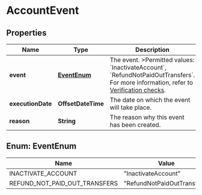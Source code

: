 

# AccountEvent


## Properties

| Name | Type | Description | Notes |
|------------ | ------------- | ------------- | -------------|
|**event** | [**EventEnum**](#EventEnum) | The event. &gt;Permitted values: &#x60;InactivateAccount&#x60;, &#x60;RefundNotPaidOutTransfers&#x60;. For more information, refer to [Verification checks](https://docs.adyen.com/marketplaces-and-platforms/classic/verification-process). |  [optional] |
|**executionDate** | **OffsetDateTime** | The date on which the event will take place. |  [optional] |
|**reason** | **String** | The reason why this event has been created. |  [optional] |



## Enum: EventEnum

| Name | Value |
|---- | -----|
| INACTIVATE_ACCOUNT | &quot;InactivateAccount&quot; |
| REFUND_NOT_PAID_OUT_TRANSFERS | &quot;RefundNotPaidOutTransfers&quot; |



